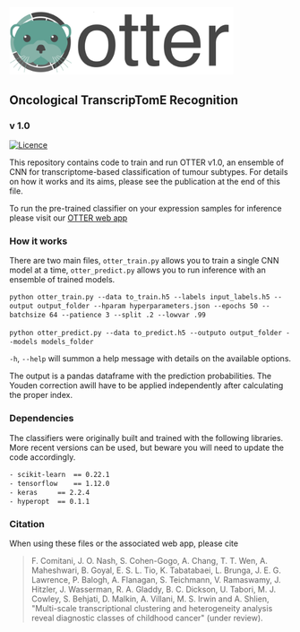 <img src="img/logo_ot.png" width=400, padding=100>

## Oncological TranscripTomE Recognition
### v 1.0

[![Licence](https://img.shields.io/github/license/fcomitani/otter?style=flat-square)](https://github.com/fcomitani/otter/blob/main/LICENSE)
<!--
[![GitHub top language](https://img.shields.io/github/languages/top/fcomitani/otter?style=flat-square)](https://github.com/fcomitani/otter/search?l=python)
%[![Documentation Status](https://readthedocs.org/projects/aroughcun/badge/?version=latest&style=flat-square)](https://aroughcun.readthedocs.io/en/latest/?badge=latest)
-->

This repository contains code to train and run OTTER v1.0, an ensemble of CNN for transcriptome-based classification of tumour subtypes.
For details on how it works and its aims, please see the publication at the end of this file.

To run the pre-trained classifier on your expression samples for inference please visit our [OTTER web app](https://otter.ccm.sickkids.ca/)

### How it works

There are two main files, `otter_train.py` allows you to train a single CNN model at a time, `otter_predict.py` allows you to run inference with an ensemble of trained models.

```
python otter_train.py --data to_train.h5 --labels input_labels.h5 --output output_folder --hparam hyperparameters.json --epochs 50 --batchsize 64 --patience 3 --split .2 --lowvar .99

python otter_predict.py --data to_predict.h5 --outputo output_folder --models models_folder
```

`-h`, `--help` will summon a help message with details on the available options.

The output is a pandas dataframe with the prediction probabilities. The Youden correction awill have to be applied independently after calculating the proper index. 

### Dependencies

The classifiers were originally built and trained with the following libraries.
More recent versions can be used, but beware you will need to update the code accordingly.

```
- scikit-learn	== 0.22.1
- tensorflow	== 1.12.0
- keras		== 2.2.4
- hyperopt	== 0.1.1
```

### Citation

When using these files or the associated web app, please cite

> F. Comitani, J. O. Nash, S. Cohen-Gogo, A. Chang, T. T. Wen, A. Maheshwari, B. Goyal, E. S. L. Tio, K. Tabatabaei, L. Brunga, J. E. G. Lawrence, P. Balogh, A. Flanagan, S. Teichmann, V. Ramaswamy, J. Hitzler, J. Wasserman, R. A. Gladdy, B. C. Dickson, U. Tabori, M. J. Cowley, S. Behjati, D. Malkin, A. Villani, M. S. Irwin and A. Shlien, "Multi-scale transcriptional clustering and heterogeneity analysis reveal diagnostic classes of childhood cancer" (under review). 

